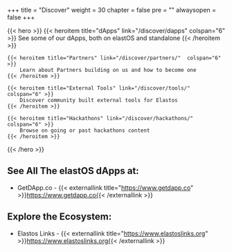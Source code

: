 
+++
title = "Discover"
weight = 30
chapter = false
pre = ""
alwaysopen = false
+++

{{< hero >}}
    {{< heroitem title="dApps" link="/discover/dapps"  colspan="6" >}}
        See some of our dApps, both on elastOS and standalone
    {{< /heroitem >}}

    {{< heroitem title="Partners" link="/discover/partners/"  colspan="6" >}}
        Learn about Partners building on us and how to become one
    {{< /heroitem >}}
    
    {{< heroitem title="External Tools" link="/discover/tools/" colspan="6" >}}
        Discover community built external tools for Elastos
    {{< /heroitem >}}

    {{< heroitem title="Hackathons" link="/discover/hackathons/" colspan="6" >}}
        Browse on going or past hackathons content
    {{< /heroitem >}}
{{< /hero >}}

## See All The elastOS dApps at:

- GetDApp.co - {{< externallink title="https://www.getdapp.co" >}}https://www.getdapp.co{{< /externallink >}}

## Explore the Ecosystem:

- Elastos Links - {{< externallink title="https://www.elastoslinks.org" >}}https://www.elastoslinks.org{{< /externallink >}}


